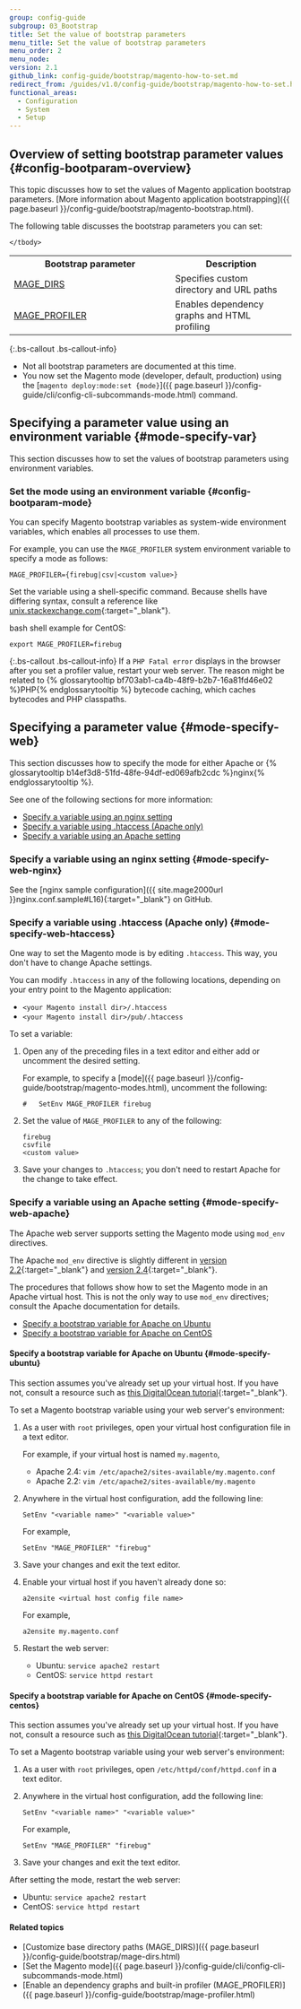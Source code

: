 ```yaml
---
group: config-guide
subgroup: 03_Bootstrap
title: Set the value of bootstrap parameters
menu_title: Set the value of bootstrap parameters
menu_order: 2
menu_node:
version: 2.1
github_link: config-guide/bootstrap/magento-how-to-set.md
redirect_from: /guides/v1.0/config-guide/bootstrap/magento-how-to-set.html
functional_areas:
  - Configuration
  - System
  - Setup
---
```


## Overview of setting bootstrap parameter values {#config-bootparam-overview}

This topic discusses how to set the values of Magento application bootstrap parameters. [More information about Magento application bootstrapping]({{ page.baseurl }}/config-guide/bootstrap/magento-bootstrap.html).

The following table discusses the bootstrap parameters you can set:

<table>
	<col width="40%">
  	<col width="30%">
	<tbody>
		<tr>
			<th>Bootstrap parameter</th>
			<th>Description</th>
		</tr>
	<tr>
		<td><a href="{{ page.baseurl }}/config-guide/bootstrap/mage-dirs.html">MAGE_DIRS</a></td>
		<td>Specifies custom directory and URL paths</td>
	</tr>	
	<tr>
		<td><a href="{{ page.baseurl }}/config-guide/bootstrap/mage-profiler.html">MAGE_PROFILER</a></td>
		<td>Enables dependency graphs and HTML profiling</td>
	</tr>

	
	</tbody>
</table>

{:.bs-callout .bs-callout-info}
*   Not all bootstrap parameters are documented at this time.
*   You now set the Magento mode (developer, default, production) using the [`magento deploy:mode:set {mode}`]({{ page.baseurl }}/config-guide/cli/config-cli-subcommands-mode.html) command.

## Specifying a parameter value using an environment variable {#mode-specify-var}

This section discusses how to set the values of bootstrap parameters using environment variables.

### Set the mode using an environment variable {#config-bootparam-mode}

You can specify Magento bootstrap variables as system-wide environment variables, which enables all processes to use them.

For example, you can use the `MAGE_PROFILER` system environment variable to specify a mode as follows:

	MAGE_PROFILER={firebug|csv|<custom value>}

Set the variable using a shell-specific command. Because shells have differing syntax, consult a reference like [unix.stackexchange.com](http://unix.stackexchange.com/questions/117467/how-to-permanently-set-environmental-variables){:target="&#95;blank"}.

bash shell example for CentOS:

	export MAGE_PROFILER=firebug

{:.bs-callout .bs-callout-info}
If a `PHP Fatal error` displays in the browser after you set a profiler value, restart your web server. The reason might be related to {% glossarytooltip bf703ab1-ca4b-48f9-b2b7-16a81fd46e02 %}PHP{% endglossarytooltip %} bytecode caching, which caches bytecodes and PHP classpaths.

## Specifying a parameter value {#mode-specify-web}

This section discusses how to specify the mode for either Apache or {% glossarytooltip b14ef3d8-51fd-48fe-94df-ed069afb2cdc %}nginx{% endglossarytooltip %}.

See one of the following sections for more information:

*	[Specify a variable using an nginx setting](#mode-specify-web-nginx)
*	[Specify a variable using .htaccess (Apache only)](#mode-specify-web-htaccess)
*	[Specify a variable using an Apache setting](#mode-specify-web-apache)

### Specify a variable using an nginx setting {#mode-specify-web-nginx}

See the [nginx sample configuration]({{ site.mage2000url }}nginx.conf.sample#L16){:target="&#95;blank"} on GitHub.

### Specify a variable using .htaccess (Apache only) {#mode-specify-web-htaccess}

One way to set the Magento mode is by editing `.htaccess`. This way, you don't have to change Apache settings.

You can modify `.htaccess` in any of the following locations, depending on your entry point to the Magento application:

*	`<your Magento install dir>/.htaccess`
*	`<your Magento install dir>/pub/.htaccess`

To set a variable:

1.	Open any of the preceding files in a text editor and either add or uncomment the desired setting.

	For example, to specify a [mode]({{ page.baseurl }}/config-guide/bootstrap/magento-modes.html), uncomment the following:

		#   SetEnv MAGE_PROFILER firebug

2.	Set the value of `MAGE_PROFILER` to any of the following:

		firebug
		csvfile
		<custom value>

2.	Save your changes to `.htaccess`; you don't need to restart Apache for the change to take effect.

### Specify a variable using an Apache setting {#mode-specify-web-apache}

The Apache web server supports setting the Magento mode using `mod_env` directives.

The Apache `mod_env` directive is slightly different in [version 2.2](http://httpd.apache.org/docs/2.2/mod/mod_env.html#setenv){:target="&#95;blank"} and [version 2.4](http://httpd.apache.org/docs/2.4/mod/mod_env.html#setenv){:target="&#95;blank"}.

The procedures that follows show how to set the Magento mode in an Apache virtual host. This is not the only way to use `mod_env` directives; consult the Apache documentation for details.

*	[Specify a bootstrap variable for Apache on Ubuntu](#mode-specify-ubuntu)
*	[Specify a bootstrap variable for Apache on CentOS](#mode-specify-centos)

#### Specify a bootstrap variable for Apache on Ubuntu {#mode-specify-ubuntu}

This section assumes you've already set up your virtual host. If you have not, consult a resource such as [this DigitalOcean tutorial](https://www.digitalocean.com/community/tutorials/how-to-set-up-apache-virtual-hosts-on-ubuntu-14-04-lts){:target="&#95;blank"}.

To set a Magento bootstrap variable using your web server's environment:

1.	As a user with `root` privileges, open your virtual host configuration file in a text editor.

	For example, if your virtual host is named `my.magento`,

	*	Apache 2.4: `vim /etc/apache2/sites-available/my.magento.conf`
	*	Apache 2.2: `vim /etc/apache2/sites-available/my.magento`

2.	Anywhere in the virtual host configuration, add the following line:

		SetEnv "<variable name>" "<variable value>"

	For example,

		SetEnv "MAGE_PROFILER" "firebug"

3.	Save your changes and exit the text editor.
4.	Enable your virtual host if you haven't already done so:

		a2ensite <virtual host config file name>

	For example,

		a2ensite my.magento.conf

5.	Restart the web server:

	*	Ubuntu: `service apache2 restart`
	*	CentOS: `service httpd restart`

#### Specify a bootstrap variable for Apache on CentOS {#mode-specify-centos}

This section assumes you've already set up your virtual host. If you have not, consult a resource such as [this DigitalOcean tutorial](https://www.digitalocean.com/community/tutorials/how-to-set-up-apache-virtual-hosts-on-centos-6){:target="&#95;blank"}.

To set a Magento bootstrap variable using your web server's environment:

1.	As a user with `root` privileges, open `/etc/httpd/conf/httpd.conf` in a text editor.

2.	Anywhere in the virtual host configuration, add the following line:

		SetEnv "<variable name>" "<variable value>"

	For example,

		SetEnv "MAGE_PROFILER" "firebug"

3.	Save your changes and exit the text editor.

After setting the mode, restart the web server:

*	Ubuntu: `service apache2 restart`
*	CentOS: `service httpd restart`

#### Related topics

*	[Customize base directory paths (MAGE_DIRS)]({{ page.baseurl }}/config-guide/bootstrap/mage-dirs.html)
*	[Set the Magento mode]({{ page.baseurl }}/config-guide/cli/config-cli-subcommands-mode.html)
*	[Enable an dependency graphs and built-in profiler (MAGE_PROFILER)]({{ page.baseurl }}/config-guide/bootstrap/mage-profiler.html)
